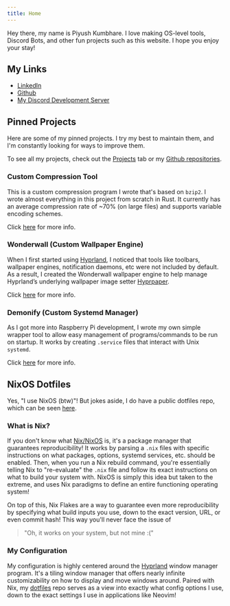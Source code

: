 ```yaml
---
title: Home
---
```


Hey there, my name is Piyush Kumbhare. I love making OS-level tools, Discord
Bots, and other fun projects such as this website. I hope you enjoy your stay!

## My Links

- [LinkedIn](https://linkedin.com/in/piyush-kumbhare)
- [Github](https://github.com/zSuperx)
- [My Discord Development Server](https://discord.gg/xaNgH27evH)

## Pinned Projects

Here are some of my pinned projects. I try my best to maintain them, and I'm
constantly looking for ways to improve them.

To see all my projects, check out the [Projects](./Projects/) tab or my
[Github repositories](https://github.com/zSuperx?tab=repositories).

### Custom Compression Tool

This is a custom compression program I wrote that's based on `bzip2`. I wrote
almost everything in this project from scratch in Rust. It currently has an
average compression rate of ~70% (on large files) and supports variable encoding
schemes.

Click [here](./Projects/compression.md) for more info.

### Wonderwall (Custom Wallpaper Engine)

When I first started using [Hyprland](https://hyprland.org/), I noticed that
tools like toolbars, wallpaper engines, notification daemons, etc were not
included by default. As a result, I created the Wonderwall wallpaper engine to
help manage Hyprland’s underlying wallpaper image setter
[Hyprpaper](https://github.com/hyprwm/hyprpaper).

Click [here](./Projects/wonderwall.md) for more info.

### Demonify (Custom Systemd Manager)

As I got more into Raspberry Pi development, I wrote my own simple wrapper tool
to allow easy management of programs/commands to be run on startup. It works by
creating `.service` files that interact with Unix `systemd`.

Click [here](./Projects/demonify.md) for more info.

## NixOS Dotfiles

Yes, "I use NixOS (btw)"! But jokes aside, I do have a public dotfiles repo,
which can be seen [here](https://github.com/zSuperx/dotfiles).

### What is Nix?

If you don't know what [Nix/NixOS](https://nixos.wiki/wiki/Nix_package_manager)
is, it's a package manager that guarantees reproducibility! It works by parsing
a `.nix` files with specific instructions on what packages, options, systemd
services, etc. should be enabled. Then, when you run a Nix rebuild command,
you're essentially telling Nix to "re-evaluate" the `.nix` file and follow its
exact instructions on what to build your system with. NixOS is simply this idea
but taken to the extreme, and uses Nix paradigms to define an entire functioning
operating system!

On top of this, Nix Flakes are a way to guarantee even more reproducibility by
specifying what build inputs you use, down to the exact version, URL, or even
commit hash! This way you'll never face the issue of

> "Oh, it works on your system, but not mine :("

### My Configuration

My configuration is highly centered around the [Hyprland](https://hyprland.org)
window manager program. It's a tiling window manager that offers nearly infinite
customizability on how to display and move windows around. Paired with Nix, my
[dotfiles](https://github.com/zSuperx/dotfiles) repo serves as a view into
exactly what config options I use, down to the exact settings I use in
applications like Neovim!
